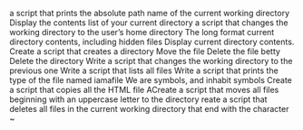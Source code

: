 a script that prints the absolute path name of the current working directory
Display the contents list of your current directory
a script that changes the working directory to the user’s home directory
The long format
current directory contents, including hidden files
Display current directory contents.
Create a script that creates a directory
Move the file
Delete the file betty
Delete the directory
Write a script that changes the working directory to the previous one
Write a script that lists all files
Write a script that prints the type of the file named iamafile
We are symbols, and inhabit symbols
Create a script that copies all the HTML file
ACreate a script that moves all files beginning with an uppercase letter to the directory
reate a script that deletes all files in the current working directory that end with the character ~
